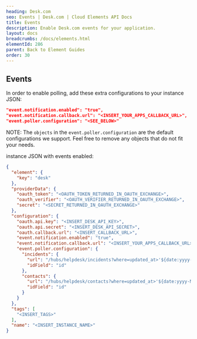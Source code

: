 ```yaml
---
heading: Desk.com
seo: Events | Desk.com | Cloud Elements API Docs
title: Events
description: Enable Desk.com events for your application.
layout: docs
breadcrumbs: /docs/elements.html
elementId: 286
parent: Back to Element Guides
order: 30
---
```


## Events

In order to enable polling, add these extra configurations to your instance JSON:

```JSON
"event.notification.enabled": "true",
"event.notification.callback.url": "<INSERT_YOUR_APPS_CALLBACK_URL>",
"event.poller.configuration": "<SEE_BELOW>"
```

NOTE: The `objects` in the `event.poller.configuration` are the default configurations we support.  Feel free to remove any objects that do not fit your needs.

instance JSON with events enabled:

```JSON
{
  "element": {
    "key": "desk"
  },
  "providerData": {
    "oauth_token": "<OAUTH_TOKEN_RETURNED_IN_OAUTH_EXCHANGE>",
    "oauth_verifier": "<OAUTH_VERIFIER_RETURNED_IN_OAUTH_EXCHANGE>",
    "secret": "<SECRET_RETURNED_IN_OAUTH_EXCHANGE>"
  },
  "configuration": {
    "oauth.api.key": "<INSERT_DESK_API_KEY>",
    "oauth.api.secret": "<INSERT_DESK_API_SECRET>",
    "oauth.callback.url": "<INSERT_CALLBACK_URL>",
    "event.notification.enabled": "true",
    "event.notification.callback.url": "<INSERT_YOUR_APPS_CALLBACK_URL>",
    "event.poller.configuration": {
      "incidents": {
        "url": "/hubs/helpdesk/incidents?where=updated_at>'${date:yyyy-MM-dd'T'HH:mm:ssXXX}'",
        "idField": "id"
      },
      "contacts": {
        "url": "/hubs/helpdesk/contacts?where=updated_at>'${date:yyyy-MM-dd'T'HH:mm:ssXXX}'",
        "idField": "id"
      }
    }
  },
  "tags": [
    "<INSERT_TAGS>"
  ],
  "name": "<INSERT_INSTANCE_NAME>"
}
```
